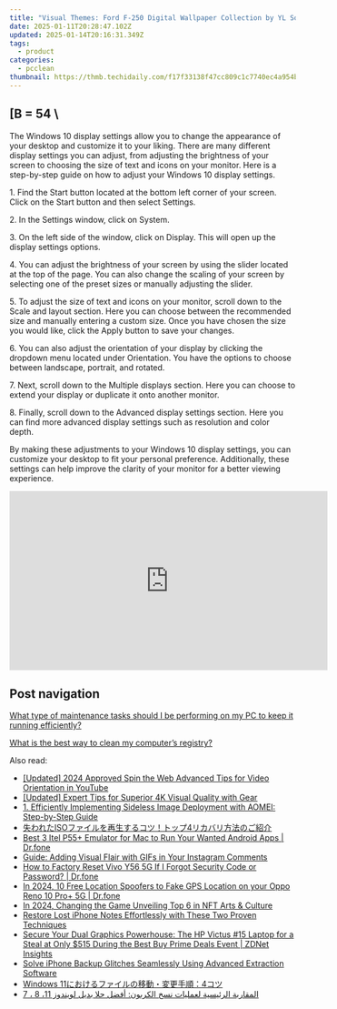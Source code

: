 ```yaml
---
title: "Visual Themes: Ford F-250 Digital Wallpaper Collection by YL Software Solutions"
date: 2025-01-11T20:28:47.102Z
updated: 2025-01-14T20:16:31.349Z
tags:
  - product
categories:
  - pcclean
thumbnail: https://thmb.techidaily.com/f17f33138f47cc809c1c7740ec4a954bd7d355028092c16b39a2af30bc8bac07.jpg
---
```


## \[B = 54 \

The Windows 10 display settings allow you to change the appearance of your desktop and customize it to your liking. There are many different display settings you can adjust, from adjusting the brightness of your screen to choosing the size of text and icons on your monitor. Here is a step-by-step guide on how to adjust your Windows 10 display settings. 

1\. Find the Start button located at the bottom left corner of your screen. Click on the Start button and then select Settings.

2\. In the Settings window, click on System.

3\. On the left side of the window, click on Display. This will open up the display settings options. 

4\. You can adjust the brightness of your screen by using the slider located at the top of the page. You can also change the scaling of your screen by selecting one of the preset sizes or manually adjusting the slider.

5\. To adjust the size of text and icons on your monitor, scroll down to the Scale and layout section. Here you can choose between the recommended size and manually entering a custom size. Once you have chosen the size you would like, click the Apply button to save your changes.

6\. You can also adjust the orientation of your display by clicking the dropdown menu located under Orientation. You have the options to choose between landscape, portrait, and rotated.

7\. Next, scroll down to the Multiple displays section. Here you can choose to extend your display or duplicate it onto another monitor.

8\. Finally, scroll down to the Advanced display settings section. Here you can find more advanced display settings such as resolution and color depth. 

By making these adjustments to your Windows 10 display settings, you can customize your desktop to fit your personal preference. Additionally, these settings can help improve the clarity of your monitor for a better viewing experience.

<!-- affiliate ads begin -->
<iframe width="560" height="315" src="https://www.youtube.com/embed/3koT_-kvbks?si=sQV7FzPiz6GYITrE" title="YouTube video player" frameborder="0" allow="accelerometer; autoplay; clipboard-write; encrypted-media; gyroscope; picture-in-picture; web-share" referrerpolicy="strict-origin-when-cross-origin" allowfullscreen></iframe>
<!-- affiliate ads end -->

## Post navigation

[What type of maintenance tasks should I be performing on my PC to keep it running efficiently?](https://tools.techidaily.com/pcclean/products/)

[What is the best way to clean my computer’s registry?](https://tools.techidaily.com/pcclean/products/)

<ins class="adsbygoogle"
     style="display:block"
     data-ad-format="autorelaxed"
     data-ad-client="ca-pub-7571918770474297"
     data-ad-slot="1223367746"></ins>

<ins class="adsbygoogle"
     style="display:block"
     data-ad-client="ca-pub-7571918770474297"
     data-ad-slot="8358498916"
     data-ad-format="auto"
     data-full-width-responsive="true"></ins>

<span class="atpl-alsoreadstyle">Also read:</span>
<div><ul>
<li><a href="https://youtube-blog.techidaily.com/ed-2024-approved-spin-the-web-advanced-tips-for-video-orientation-in-youtube/"><u>[Updated] 2024 Approved Spin the Web Advanced Tips for Video Orientation in YouTube</u></a></li>
<li><a href="https://some-knowledge.techidaily.com/updated-expert-tips-for-superior-4k-visual-quality-with-gear/"><u>[Updated] Expert Tips for Superior 4K Visual Quality with Gear</u></a></li>
<li><a href="https://win-hot.techidaily.com/1-efficiently-implementing-sideless-image-deployment-with-aomei-step-by-step-guide/"><u>1. Efficiently Implementing Sideless Image Deployment with AOMEI: Step-by-Step Guide</u></a></li>
<li><a href="https://win-hot.techidaily.com/iso4/"><u>失われたISOファイルを再生するコツ！トップ4リカバリ方法のご紹介</u></a></li>
<li><a href="https://screen-mirror.techidaily.com/best-3-itel-p55plus-emulator-for-mac-to-run-your-wanted-android-apps-drfone-by-drfone-android/"><u>Best 3 Itel P55+ Emulator for Mac to Run Your Wanted Android Apps | Dr.fone</u></a></li>
<li><a href="https://techno-recovery.techidaily.com/guide-adding-visual-flair-with-gifs-in-your-instagram-comments/"><u>Guide: Adding Visual Flair with GIFs in Your Instagram Comments</u></a></li>
<li><a href="https://techidaily.com/how-to-factory-reset-vivo-y56-5g-if-i-forgot-security-code-or-password-drfone-by-drfone-reset-android-reset-android/"><u>How to Factory Reset Vivo Y56 5G If I Forgot Security Code or Password? | Dr.fone</u></a></li>
<li><a href="https://android-location.techidaily.com/in-2024-10-free-location-spoofers-to-fake-gps-location-on-your-oppo-reno-10-proplus-5g-drfone-by-drfone-virtual/"><u>In 2024, 10 Free Location Spoofers to Fake GPS Location on your Oppo Reno 10 Pro+ 5G | Dr.fone</u></a></li>
<li><a href="https://extra-lessons.techidaily.com/in-2024-changing-the-game-unveiling-top-6-in-nft-arts-and-culture/"><u>In 2024, Changing the Game Unveiling Top 6 in NFT Arts & Culture</u></a></li>
<li><a href="https://win-hot.techidaily.com/restore-lost-iphone-notes-effortlessly-with-these-two-proven-techniques/"><u>Restore Lost iPhone Notes Effortlessly with These Two Proven Techniques</u></a></li>
<li><a href="https://hardware-updates.techidaily.com/secure-your-dual-graphics-powerhouse-the-hp-victus-15-laptop-for-a-steal-at-only-515-during-the-best-buy-prime-deals-event-zdnet-insights/"><u>Secure Your Dual Graphics Powerhouse: The HP Victus #15 Laptop for a Steal at Only $515 During the Best Buy Prime Deals Event | ZDNet Insights</u></a></li>
<li><a href="https://win-hot.techidaily.com/solve-iphone-backup-glitches-seamlessly-using-advanced-extraction-software/"><u>Solve iPhone Backup Glitches Seamlessly Using Advanced Extraction Software</u></a></li>
<li><a href="https://win-hot.techidaily.com/1728467218320-windows-114/"><u>Windows 11におけるファイルの移動・変更手順：4コツ</u></a></li>
<li><a href="https://win-hot.techidaily.com/almkarba-alrysya-laamlyat-nskh-alkrbon-afdl-hla-bdyl-loyndoz-11-8-7/"><u>المقاربة الرئيسية لعمليات نسخ الكربون: أفضل حلا بديل لويندوز 11، 8 ، 7</u></a></li>
</ul></div>

